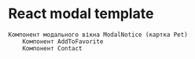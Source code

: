 # React modal template

	Компонент модального вікна ModalNotice (картка Pet)	
		Компонент AddToFavorite
		Компонент Contact
